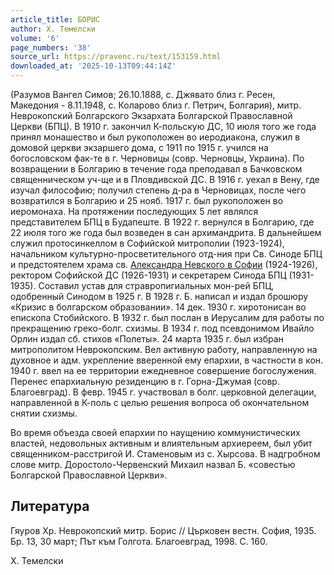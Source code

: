 ```yaml
---
article_title: БОРИС
author: Х. Темелски
volume: '6'
page_numbers: '38'
source_url: https://pravenc.ru/text/153159.html
downloaded_at: '2025-10-13T09:44:14Z'
---
```


(Разумов Вангел Симов; 26.10.1888, с. Джявато близ г. Ресен, Македония - 8.11.1948, с. Коларово близ г. Петрич, Болгария), митр. Неврокопский Болгарского Экзархата Болгарской Православной Церкви (БПЦ). В 1910 г. закончил К-польскую ДС, 10 июля того же года принял монашество и был рукоположен во иеродиакона, служил в домовой церкви экзаршего дома, с 1911 по 1915 г. учился на богословском фак-те в г. Черновицы (совр. Черновцы, Украина). По возвращении в Болгарию в течение года преподавал в Бачковском священническом уч-ще и в Пловдивской ДС. В 1916 г. уехал в Вену, где изучал философию; получил степень д-ра в Черновицах, после чего возвратился в Болгарию и 25 нояб. 1917 г. был рукоположен во иеромонаха. На протяжении последующих 5 лет являлся представителем БПЦ в Будапеште. В 1922 г. вернулся в Болгарию, где 22 июля того же года был возведен в сан архимандрита. В дальнейшем служил протосинкеллом в Софийской митрополии (1923-1924), начальником культурно-просветительного отд-ния при Св. Синоде БПЦ и предстоятелем храма св. [Александра Невского в Софии](<https://pravenc.ru/text/Александра Невского в Софии.html>) (1924-1926), ректором Софийской ДС (1926-1931) и секретарем Синода БПЦ (1931-1935). Составил устав для стравропигиальных мон-рей БПЦ, одобренный Синодом в 1925 г. В 1928 г. Б. написал и издал брошюру «Кризис в болгарском образовании». 14 дек. 1930 г. хиротонисан во епископа Стобийского. В 1932 г. был послан в Иерусалим для работы по прекращению греко-болг. схизмы. В 1934 г. под псевдонимом Ивайло Орлин издал сб. стихов «Полеты». 24 марта 1935 г. был избран митрополитом Неврокопским. Вел активную работу, направленную на духовное и адм. укрепление вверенной ему епархии, в частности в кон. 1940 г. ввел на ее территории ежедневное совершение богослужения. Перенес епархиальную резиденцию в г. Горна-Джумая (совр. Благоевград). В февр. 1945 г. участвовал в болг. церковной делегации, направленной в К-поль с целью решения вопроса об окончательном снятии схизмы.

Во время объезда своей епархии по наущению коммунистических властей, недовольных активным и влиятельным архиереем, был убит священником-расстригой И. Стаменовым из с. Хырсова. В надгробном слове митр. Доростоло-Червенский Михаил назвал Б. «совестью Болгарской Православной Церкви».

## Литература

Гяуров Хр. Неврокопский митр. Борис // Църковен вестн. София, 1935. Бр. 13, 30 март; Път към Голгота. Благоевград, 1998. С. 160.

Х. Темелски
